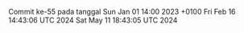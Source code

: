 Commit ke-55 pada tanggal Sun Jan 01 14:00 2023 +0100
Fri Feb 16 14:43:06 UTC 2024
Sat May 11 18:43:05 UTC 2024
